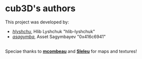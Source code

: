 # cub3D's authors
This project was developed by:
<br>
<ul>
    <li><i><a href="https://github.com/hlib-lyshchuk">hlyshchu</a></i>, Hlib Lyshchuk "hlib-lyshchuk"</li>
    <li><i><a href="https://github.com/0x416c6941">asagymba</a></i>, Asset Sagymbayev "0x416c6941"</li>
</ul>
<br>
Speciae thanks to
<b><a href="https://github.com/mcombeau">mcombeau</a></b>
and <b><a href="https://github.com/Sleleu">Sleleu</a></b>
for maps and textures!
